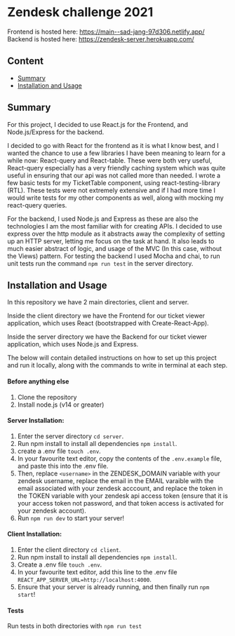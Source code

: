 # Zendesk challenge 2021

Frontend is hosted here: https://main--sad-jang-97d306.netlify.app/
Backend is hosted here: https://zendesk-server.herokuapp.com/

## Content
- [Summary](#summary)
- [Installation and Usage](#installation-and-usage)

## Summary

For this project, I decided to use React.js for the Frontend, and Node.js/Express for the backend. 

I decided to go with React for the frontend as it is what I know best, and I wanted the chance to use a few libraries I have been meaning to learn for a while now: React-query and React-table. These were both very useful, React-query especially has a very friendly caching system which was quite useful in ensuring that our api was not called more than needed. I wrote a few basic tests for my TicketTable component, using react-testing-library (RTL). These tests were not extremely extensive and if I had more time I would write tests for my other components as well, along with mocking my react-query queries.

For the backend, I used Node.js and Express as these are also the technologies I am the most familiar with for creating APIs. I decided to use express over the http module as it abstracts away the complexity of setting up an HTTP server, letting me focus on the task at hand. It also leads to much easier abstract of logic, and usage of the MVC (In this case, without the Views) pattern. For testing the backend I used Mocha and chai, to run unit tests run the command ```npm run test``` in the server directory.

## Installation and Usage

In this repository we have 2 main directories, client and server.

Inside the client directory we have the Frontend for our ticket viewer application, which uses React (bootstrapped with Create-React-App).

Inside the server directory we have the Backend for our ticket viewer application, which uses Node.js and Express.

The below will contain detailed instructions on how to set up this project and run it locally, along with the commands to write in terminal at each step.

#### Before anything else
1. Clone the repository
2. Install node.js (v14 or greater)

#### Server Installation:
1. Enter the server directory ```cd server```.
2. Run npm install to install all dependencies ```npm install```.
3. create a .env file ```touch .env```.
4. In your favourite text editor, copy the contents of the ```.env.example``` file, and paste this into the .env file.
5. Then, replace ```<username>``` in the ZENDESK_DOMAIN variable with your zendesk username, replace the email in the EMAIL varaible with the email associated with your zendesk acccount, and replace the token in the TOKEN variable with your zendesk api access token (ensure that it is your access token not password, and that token access is activated for your zendesk account).
6. Run ```npm run dev``` to start your server!

#### Client Installation:
1. Enter the client directory ```cd client```.
2. Run npm install to install all dependencies ```npm install```.
3. Create a .env file ```touch .env```.
4. In your favourite text editor, add this line to the .env file ```REACT_APP_SERVER_URL=http://localhost:4000```.
5. Ensure that your server is already running, and then finally run ```npm start```!

#### Tests
Run tests in both directories with ```npm run test```
